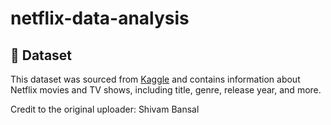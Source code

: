 # netflix-data-analysis

## 📂 Dataset

This dataset was sourced from [Kaggle](https://www.kaggle.com/datasets/shivamb/netflix-shows) and contains information about Netflix movies and TV shows, including title, genre, release year, and more.

Credit to the original uploader: Shivam Bansal

